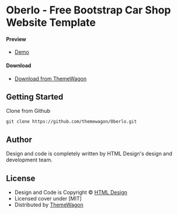 # Oberlo - Free Bootstrap Car Shop Website Template

#### Preview

 - [Demo](https://themewagon.github.io/Oberlo/)

#### Download
 - [Download from ThemeWagon](https://themewagon.com/themes/oberlo/)
 
 
## Getting Started

Clone from Github 
```
git clone https://github.com/themewagon/Oberlo.git
```

## Author

Design and code is completely written by HTML Design's design and development team.  


## License

 - Design and Code is Copyright &copy; [HTML Design](https://html.design/)
 - Licensed cover under [MIT]
 - Distributed by [ThemeWagon](https://themewagon.com)

